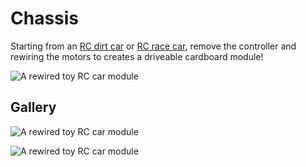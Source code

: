 # Chassis

Starting from an [RC dirt car]({{site.baseurl}}/toys/rc-dirt-car) or [RC race car]({{site.baseurl}/toys/rc-race-car}), remove the controller and rewiring the motors to creates a driveable cardboard module!

![A rewired toy RC car module]({{site.baseurl}}/assets/racarmodule.jpg)

## Gallery

![A rewired toy RC car module]({{site.baseurl}}/assets/rccarmodule.jpg)

![A rewired toy RC car module]({{site.baseurl}}/assets/racecarmodule.jpg)

